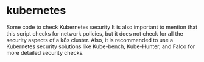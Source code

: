 # kubernetes
Some code to check Kubernetes security
It is also important to mention that this script checks for network policies, but it does not check for all the security aspects of a k8s cluster. Also, it is recommended to use a Kubernetes security solutions like Kube-bench, Kube-Hunter, and Falco for more detailed security checks.
